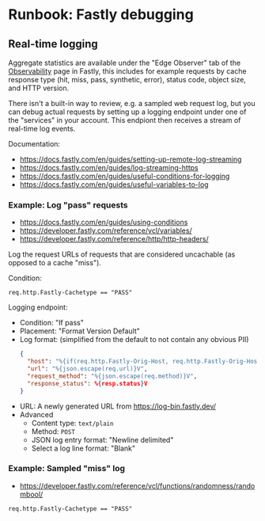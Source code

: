 # Runbook: Fastly debugging

## Real-time logging

Aggregate statistics are available under the "Edge Observer" tab
of the [Observability](https://docs.fastly.com/en/guides/about-the-observability-page)
page in Fastly, this includes for example requests by cache response
type (hit, miss, pass, synthetic, error), status code, object size,
and HTTP version.


There isn't a built-in way to review, e.g. a sampled web request log,
but you can debug actual requests by setting up a logging endpoint
under one of the "services" in your account. This endpiont then
receives a stream of real-time log events.

Documentation:
* https://docs.fastly.com/en/guides/setting-up-remote-log-streaming
* https://docs.fastly.com/en/guides/log-streaming-https
* https://docs.fastly.com/en/guides/useful-conditions-for-logging
* https://docs.fastly.com/en/guides/useful-variables-to-log

### Example: Log "pass" requests

* https://docs.fastly.com/en/guides/using-conditions
* https://developer.fastly.com/reference/vcl/variables/
* https://developer.fastly.com/reference/http/http-headers/

Log the request URLs of requests that are considered uncachable
(as opposed to a cache "miss").

Condition:
```
req.http.Fastly-Cachetype == "PASS"
```

Logging endpoint:

* Condition: "If pass"
* Placement: "Format Version Default"
* Log format: (simplified from the default to not contain any obvious PII)
  ```json
  {
    "host": "%{if(req.http.Fastly-Orig-Host, req.http.Fastly-Orig-Host, req.http.Host)}V",
    "url": "%{json.escape(req.url)}V",
    "request_method": "%{json.escape(req.method)}V",
    "response_status": %{resp.status}V
  }
  ```
* URL: A newly generated URL from https://log-bin.fastly.dev/
* Advanced
  * Content type: `text/plain`
  * Method: `POST`
  * JSON log entry format: "Newline delimited"
  * Select a log line format: "Blank"

### Example: Sampled "miss" log

* https://developer.fastly.com/reference/vcl/functions/randomness/randombool/

```
req.http.Fastly-Cachetype == "PASS"
```
